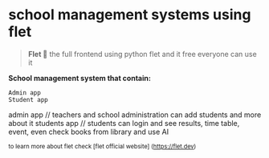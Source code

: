 # school management systems using flet

> **Flet 💫** 
the full frontend using python flet and it free everyone can use it 

**School management system that contain:**
```
Admin app 
Student app
```

admin app // teachers and school administration can add students and more about it 
students app // students can login and see results, time table, event, even check books from library and use AI 

<sub>to learn more about flet check [flet official website] (https://flet.dev)</sub>
